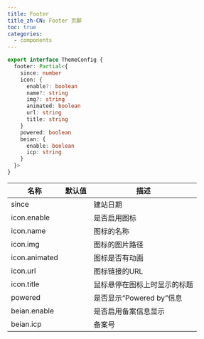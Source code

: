 ```yaml
---
title: Footer
title_zh-CN: Footer 页脚
toc: true
categories:
  - components
---
```


```ts
export interface ThemeConfig {
  footer: Partial<{
    since: number
    icon: {
      enable?: boolean
      name?: string
      img?: string
      animated: boolean
      url: string
      title: string
    }
    powered: boolean
    beian: {
      enable: boolean
      icp: string
    }
  }>
}
```

| 名称 | 默认值 | 描述 |
| ---- | ---- | ---- |
| since  |  | 建站日期 |
| icon.enable |  | 是否启用图标 |
| icon.name |  | 图标的名称 |
| icon.img |  | 图标的图片路径 |
| icon.animated |  | 图标是否有动画 |
| icon.url |  | 图标链接的URL |
| icon.title |  | 鼠标悬停在图标上时显示的标题 |
| powered |  | 是否显示“Powered by”信息 |
| beian.enable |  | 是否启用备案信息显示 |
| beian.icp |  | 备案号 |
